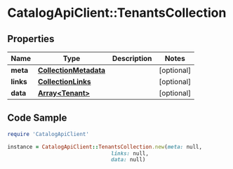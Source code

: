 # CatalogApiClient::TenantsCollection

## Properties

Name | Type | Description | Notes
------------ | ------------- | ------------- | -------------
**meta** | [**CollectionMetadata**](CollectionMetadata.md) |  | [optional] 
**links** | [**CollectionLinks**](CollectionLinks.md) |  | [optional] 
**data** | [**Array&lt;Tenant&gt;**](Tenant.md) |  | [optional] 

## Code Sample

```ruby
require 'CatalogApiClient'

instance = CatalogApiClient::TenantsCollection.new(meta: null,
                                 links: null,
                                 data: null)
```


